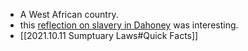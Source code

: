 - A West African country. 
- this [reflection on slavery in Dahoney](https://www.reddit.com/r/AskHistorians/comments/si8q38/to_what_extent_were_the_dahomey_a_tribe_of/hv9b97i/) was interesting. 
- [[2021.10.11 Sumptuary Laws#Quick Facts]]
